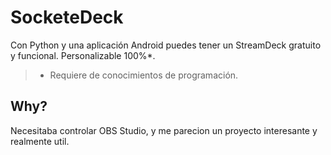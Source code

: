 # SocketeDeck

Con Python y una aplicación Android puedes tener un StreamDeck gratuito y funcional. Personalizable 100%*.

> * Requiere de conocimientos de programación.

## Why?

Necesitaba controlar OBS Studio, y me parecion un proyecto interesante y realmente util.  
